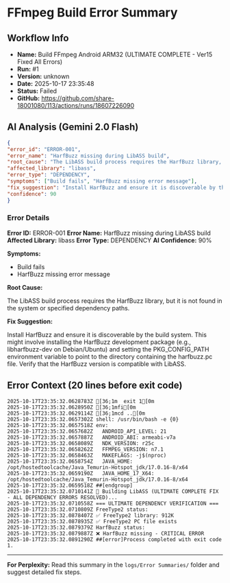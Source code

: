 # FFmpeg Build Error Summary

## Workflow Info

- **Name:** Build FFmpeg Android ARM32 (ULTIMATE COMPLETE - Ver15 Fixed All Errors)
- **Run:** #1
- **Version:** unknown
- **Date:** 2025-10-17 23:35:48
- **Status:** Failed
- **GitHub:** https://github.com/share-18001080/113/actions/runs/18607226090

## AI Analysis (Gemini 2.0 Flash)

```json
{
"error_id": "ERROR-001",
"error_name": "HarfBuzz missing during LibASS build",
"root_cause": "The LibASS build process requires the HarfBuzz library, but it is not found in the system or specified dependency paths.",
"affected_library": "libass",
"error_type": "DEPENDENCY",
"symptoms": ["Build fails", "HarfBuzz missing error message"],
"fix_suggestion": "Install HarfBuzz and ensure it is discoverable by the build system. This might involve installing the HarfBuzz development package (e.g., libharfbuzz-dev on Debian/Ubuntu) and setting the PKG_CONFIG_PATH environment variable to point to the directory containing the harfbuzz.pc file. Verify that the HarfBuzz version is compatible with LibASS.",
"confidence": 90
}
```

### Error Details

**Error ID:** ERROR-001
**Error Name:** HarfBuzz missing during LibASS build
**Affected Library:** libass
**Error Type:** DEPENDENCY
**AI Confidence:** 90%

**Symptoms:**

- Build fails
- HarfBuzz missing error message

**Root Cause:**

The LibASS build process requires the HarfBuzz library, but it is not found in the system or specified dependency paths.

**Fix Suggestion:**

Install HarfBuzz and ensure it is discoverable by the build system. This might involve installing the HarfBuzz development package (e.g., libharfbuzz-dev on Debian/Ubuntu) and setting the PKG_CONFIG_PATH environment variable to point to the directory containing the harfbuzz.pc file. Verify that the HarfBuzz version is compatible with LibASS.

## Error Context (20 lines before exit code)

```
2025-10-17T23:35:32.0628783Z [36;1m  exit 1[0m
2025-10-17T23:35:32.0628950Z [36;1mfi[0m
2025-10-17T23:35:32.0629114Z [36;1mcd ..[0m
2025-10-17T23:35:32.0657302Z shell: /usr/bin/bash -e {0}
2025-10-17T23:35:32.0657518Z env:
2025-10-17T23:35:32.0657682Z   ANDROID_API_LEVEL: 21
2025-10-17T23:35:32.0657887Z   ANDROID_ABI: armeabi-v7a
2025-10-17T23:35:32.0658089Z   NDK_VERSION: r25c
2025-10-17T23:35:32.0658262Z   FFMPEG_VERSION: n7.1
2025-10-17T23:35:32.0658463Z   MAKEFLAGS: -j$(nproc)
2025-10-17T23:35:32.0658754Z   JAVA_HOME: /opt/hostedtoolcache/Java_Temurin-Hotspot_jdk/17.0.16-8/x64
2025-10-17T23:35:32.0659190Z   JAVA_HOME_17_X64: /opt/hostedtoolcache/Java_Temurin-Hotspot_jdk/17.0.16-8/x64
2025-10-17T23:35:32.0659518Z ##[endgroup]
2025-10-17T23:35:32.0710141Z 🎯 Building LibASS (ULTIMATE COMPLETE FIX - ALL DEPENDENCY ERRORS RESOLVED)...
2025-10-17T23:35:32.0710558Z === ULTIMATE DEPENDENCY VERIFICATION ===
2025-10-17T23:35:32.0710809Z FreeType2 status:
2025-10-17T23:35:32.0878407Z ✅ FreeType2 library: 912K
2025-10-17T23:35:32.0878935Z ✅ FreeType2 PC file exists
2025-10-17T23:35:32.0879379Z HarfBuzz status:
2025-10-17T23:35:32.0879887Z ❌ HarfBuzz missing - CRITICAL ERROR
2025-10-17T23:35:32.0891290Z ##[error]Process completed with exit code 1.
```


---

**For Perplexity:** Read this summary in the `logs/Error Summaries/` folder and suggest detailed fix steps.
